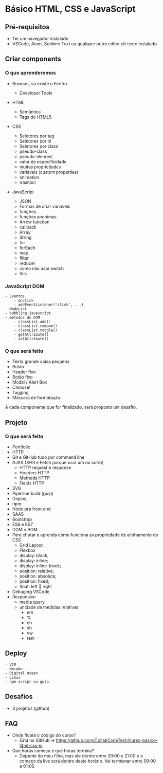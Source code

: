 # Básico HTML, CSS e JavaScript

## Pré-requisitos
- Ter um navegador instalado
- VSCode, Atom, Sublime Text ou qualquer outro editor de texto instalado

## Criar components
### O que aprenderemos
- Browser, só existe o Firefox
    - Developer Tools

- HTML
    - Semântica
    - Tags do HTML5

- CSS
    - Seletores por tag
    - Seletores por id
    - Seletores por class
    - pseudo-class
    - pseudo-element
    - valor de especificidade
    - muitas propriedades
    - variaveis (custom properties)
    - animation
    - trasition

- JavaScript
    - JSON
    - Formas de criar variaveis
    - funções
    - funções anonimas
    - Arrow function
    - callback
    - Array
    - String
    - for
    - forEach 
    - map
    - filter
    - reducer
    - como não usar switch
    - this

### JavaScript DOM
    - Eventos
        - onclick
        - addEventListener('click', ...)
    - NodeList
    - bubbling javascript
    - métodos do DOM
        - classList.add()
        - classList.remove()
        - classList.toggle()
        - getAttribute()
        - setAttribute()

### O que será feito
- Texto grande caixa pequena
- Botão
- Header fixo
- Botão fixo
- Modal / Alert Box
- Carousel
- Tagging
- Máscara de formatação

A cada componente que for finalizado, será proposto um desafio.

## Projeto

### O que será feito
- Portifolio
- HTTP
- Git e GitHub tudo por command line
- AJAX (XHR e Fetch porque usar um ou outro)
    - HTTP request e response
    - Headers HTTP
    - Methods HTTP
    - Fields HTTP
- SVG
- Pipe line build (gulp)
- Deploy
- npm
- Node pra front end
- SAAS
- Bootstrap
- ES6 e ES7
- DOM o BOM
- Pare chutar e aprenda como funciona as propriedade de alinhamento do CSS
    - Grid Layout
    - Flexbox
    - display: block;
    - display: inline;
    - display: inline-block;
    - position: relative;
    - position: absolute;
    - position: fixed;
    - float: left || right
- Debuging VSCode
- Responsivo
    - media query
    - unidade de medidas relativas
        - em 
        - %
        - ch
        - vh
        - vw
        - rem

## Deploy
    - VIM
    - Heroku
    - Digital Ocean
    - Linux
    - npm script ou gulp


## Desafios
- 3 projetos (github) 

## FAQ 
- Onde ficará o código do curso?
    - Está no GitHub => https://github.com/CollabCodeTech/curso-basico-html-css-js
- Que horas começa e que horas termina?
    - Depente do meu filho, mas ele dorme entre 20:00 e 21:00 e o começo da live será dentro deste horário. Vai termianar entre 00:00 e 01:00.

